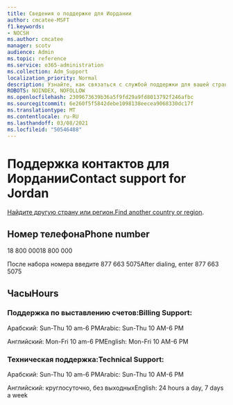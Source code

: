 ```yaml
---
title: Сведения о поддержке для Иордании
author: cmcatee-MSFT
f1.keywords:
- NOCSH
ms.author: cmcatee
manager: scotv
audience: Admin
ms.topic: reference
ms.service: o365-administration
ms.collection: Adm_Support
localization_priority: Normal
description: Узнайте, как связаться с службой поддержки для вашей страны или региона.
ROBOTS: NOINDEX, NOFOLLOW
ms.openlocfilehash: 2309673639b36a5f9fd29a9fd8013792f246afbc
ms.sourcegitcommit: 6e260f5f5842debe1098138eecea9068330dc17f
ms.translationtype: MT
ms.contentlocale: ru-RU
ms.lasthandoff: 03/08/2021
ms.locfileid: "50546488"
---
```

# <a name="contact-support-for-jordan"></a><span data-ttu-id="f7cdf-103">Поддержка контактов для Иордании</span><span class="sxs-lookup"><span data-stu-id="f7cdf-103">Contact support for Jordan</span></span>

<span data-ttu-id="f7cdf-104">[Найдите другую страну или регион.](../contact-support-for-business-products.md)</span><span class="sxs-lookup"><span data-stu-id="f7cdf-104">[Find another country or region](../contact-support-for-business-products.md).</span></span>

## <a name="phone-number"></a><span data-ttu-id="f7cdf-105">Номер телефона</span><span class="sxs-lookup"><span data-stu-id="f7cdf-105">Phone number</span></span>
<span data-ttu-id="f7cdf-106">18 800 000</span><span class="sxs-lookup"><span data-stu-id="f7cdf-106">18 800 000</span></span>

<span data-ttu-id="f7cdf-107">После набора номера введите 877 663 5075</span><span class="sxs-lookup"><span data-stu-id="f7cdf-107">After dialing, enter 877 663 5075</span></span>

## <a name="hours"></a><span data-ttu-id="f7cdf-108">Часы</span><span class="sxs-lookup"><span data-stu-id="f7cdf-108">Hours</span></span>
### <a name="billing-support"></a><span data-ttu-id="f7cdf-109">Поддержка по выставлению счетов:</span><span class="sxs-lookup"><span data-stu-id="f7cdf-109">Billing Support:</span></span>

<span data-ttu-id="f7cdf-110">Арабский: Sun-Thu 10 am-6 PM</span><span class="sxs-lookup"><span data-stu-id="f7cdf-110">Arabic: Sun-Thu 10 AM-6 PM</span></span>

<span data-ttu-id="f7cdf-111">Английский: Mon-Fri 10 am-6 PM</span><span class="sxs-lookup"><span data-stu-id="f7cdf-111">English: Mon-Fri 10 AM-6 PM</span></span>

### <a name="technical-support"></a><span data-ttu-id="f7cdf-112">Техническая поддержка:</span><span class="sxs-lookup"><span data-stu-id="f7cdf-112">Technical Support:</span></span>

<span data-ttu-id="f7cdf-113">Арабский: Sun-Thu 10 am-6 PM</span><span class="sxs-lookup"><span data-stu-id="f7cdf-113">Arabic: Sun-Thu 10 AM-6 PM</span></span>

<span data-ttu-id="f7cdf-114">Английский: круглосуточно, без выходных</span><span class="sxs-lookup"><span data-stu-id="f7cdf-114">English: 24 hours a day, 7 days a week</span></span>
